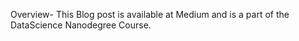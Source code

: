 Overview-
This Blog post is available at Medium and is a part of the DataScience Nanodegree Course. 

